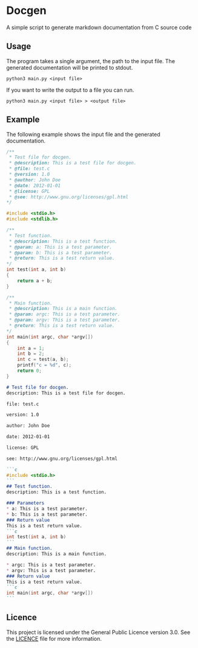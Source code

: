 # Docgen

A simple script to generate markdown documentation from C source code

## Usage
The program takes a single argument, the path to the input file. The generated documentation will be printed to stdout.

```
python3 main.py <input file>
```

If you want to write the output to a file you can run.

```
python3 main.py <input file> > <output file>
```

## Example
The following example shows the input file and the generated documentation.
```c
/**
 * Test file for docgen.
 * @description: This is a test file for docgen.
 * @file: test.c
 * @version: 1.0
 * @author: John Doe
 * @date: 2012-01-01
 * @license: GPL
 * @see: http://www.gnu.org/licenses/gpl.html
*/

#include <stdio.h>
#include <stdlib.h>

/**
 * Test function.
 * @description: This is a test function.
 * @param: a: This is a test parameter.
 * @param: b: This is a test parameter.
 * @return: This is a test return value.
*/
int test(int a, int b)
{
    return a + b;
}

/**
 * Main function.
 * @description: This is a main function.
 * @param: argc: This is a test parameter.
 * @param: argv: This is a test parameter.
 * @return: This is a test return value.
*/
int main(int argc, char *argv[])
{
    int a = 1;
    int b = 2;
    int c = test(a, b);
    printf("c = %d", c);
    return 0;
}
```

````markdown
# Test file for docgen.
description: This is a test file for docgen.

file: test.c

version: 1.0

author: John Doe

date: 2012-01-01

license: GPL

see: http://www.gnu.org/licenses/gpl.html

```c
#include <stdio.h>
```
## Test function.
description: This is a test function.

### Parameters
* a: This is a test parameter.
* b: This is a test parameter.
### Return value
This is a test return value.
```c
int test(int a, int b)
```
## Main function.
description: This is a main function.

* argc: This is a test parameter.
* argv: This is a test parameter.
### Return value
This is a test return value.
```c
int main(int argc, char *argv[])
```
````

## Licence
This project is licensed under the General Public Licence version 3.0. See the [LICENCE](LICENCE) file for more information.